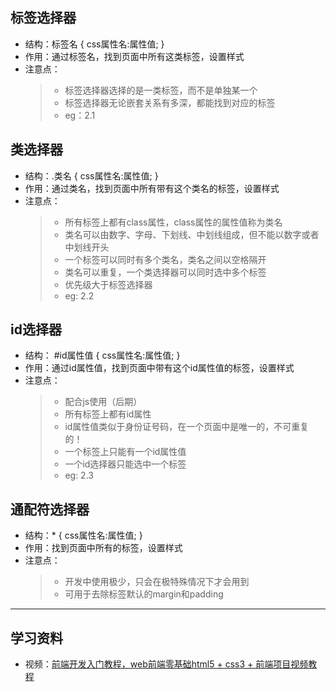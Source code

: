 ## 标签选择器  

- 结构：标签名 { css属性名:属性值; }  
- 作用：通过标签名，找到页面中所有这类标签，设置样式  
- 注意点：  
    > - 标签选择器选择的是一类标签，而不是单独某一个  
    > - 标签选择器无论嵌套关系有多深，都能找到对应的标签  
    > - eg：2.1  

## 类选择器  

- 结构：.类名 { css属性名:属性值; }  
- 作用：通过类名，找到页面中所有带有这个类名的标签，设置样式  
- 注意点：  
    > - 所有标签上都有class属性，class属性的属性值称为类名  
    > - 类名可以由数字、字母、下划线、中划线组成，但不能以数字或者中划线开头  
    > - 一个标签可以同时有多个类名，类名之间以空格隔开  
    > - 类名可以重复，一个类选择器可以同时选中多个标签
    > - 优先级大于标签选择器    
    > - eg: 2.2  

## id选择器  

- 结构： #id属性值 { css属性名:属性值; }  
- 作用：通过id属性值，找到页面中带有这个id属性值的标签，设置样式  
- 注意点：  
    > - 配合js使用（后期）  
    > - 所有标签上都有id属性  
    > - id属性值类似于身份证号码，在一个页面中是唯一的，不可重复的！  
    > - 一个标签上只能有一个id属性值  
    > - 一个id选择器只能选中一个标签  
    > - eg: 2.3  

## 通配符选择器  

- 结构：* { css属性名:属性值; }  
- 作用：找到页面中所有的标签，设置样式  
- 注意点：  
    > - 开发中使用极少，只会在极特殊情况下才会用到  
    > - 可用于去除标签默认的margin和padding  

--- 

## 学习资料

- 视频：<a href="https://www.bilibili.com/video/BV1Kg411T7t9?spm_id_from=333.788.player.switch&vd_source=0af3f3aee70186db0ff8b48dc6b2a415&p=47">前端开发入门教程，web前端零基础html5 + css3 + 前端项目视频教程</a>